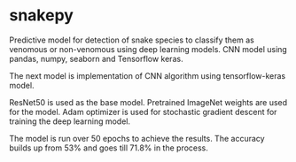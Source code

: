 # snakepy
Predictive model for detection of snake species to classify them as venomous or non-venomous using deep learning models. CNN model using pandas, numpy, seaborn and Tensorflow keras.

The next model is implementation of CNN algorithm using tensorflow-keras model.

ResNet50 is used as the base model. Pretrained ImageNet weights are used for the model.
Adam optimizer is used for stochastic gradient descent for training  the deep learning model.

The model is run over 50 epochs to achieve the results.
The accuracy builds up from 53% and goes till 71.8% in the process.